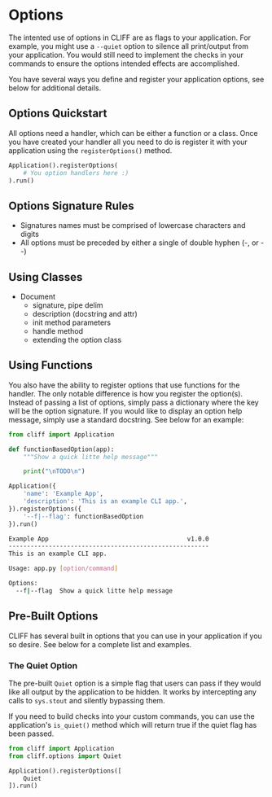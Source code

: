 # Options

The intented use of options in CLIFF are as flags to your application. 
For example, you might use a `--quiet` option to silence all print/output 
from your application. You would still need to implement the checks in your 
commands to ensure the options intended effects are accomplished. 

You have several ways you define and register your application options, see below for 
additional details.

## Options Quickstart

All options need a handler, which can be either a function or a class. Once you have created your handler
all you need to do is register it with your application using the `registerOptions()` method.

```python
Application().registerOptions(
    # You option handlers here :)
).run()
```

## Options Signature Rules

- Signatures names must be comprised of lowercase characters and digits
- All options must be preceded by either a single of double hyphen (-, or --)

## Using Classes

- Document 
    - signature, pipe delim
    - description (docstring and attr)
    - init method parameters
    - handle method
    - extending the option class

## Using Functions

You also have the ability to register options that use functions for the handler. The 
only notable difference is how you register the option(s). Instead of passing a list of 
options, simply pass a dictionary where the key will be the option signature. If you would
like to display an option help message, simply use a standard docstring. See below for an 
example:

```python
from cliff import Application

def functionBasedOption(app):
    """Show a quick litte help message"""

    print("\nTODO\n")

Application({
    'name': 'Example App',
    'description': 'This is an example CLI app.',
}).registerOptions({
    '--f|--flag': functionBasedOption
}).run()
```

```bash
Example App                                      v1.0.0
-------------------------------------------------------
This is an example CLI app.

Usage: app.py [option/command]

Options:
  --f|--flag  Show a quick litte help message
```

## Pre-Built Options

CLIFF has several built in options that you can use in your application
if you so desire. See below for a complete list and examples.

### The Quiet Option

The pre-built `Quiet` option is a simple flag that users can pass 
if they would like all output by the application to be hidden. It works by intercepting any calls to `sys.stout` and silently bypassing them.

If you need to build checks into your custom commands, you can use the  application's `is_quiet()` method which will return true if the quiet flag has been passed.

```python
from cliff import Application
from cliff.options import Quiet

Application().registerOptions([
    Quiet
]).run()
```
